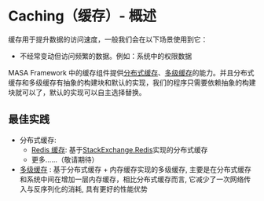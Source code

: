 # Caching（缓存）- 概述

缓存用于提升数据的访问速度，一般我们会在以下场景使用到它：
   * 不经常变动但访问频繁的数据。例如：系统中的权限数据

MASA Framework 中的缓存组件提供[分布式缓存](/framework/building-blocks/caching/stackexchange-redis)、[多级缓存](/framework/building-blocks/caching/multilevel-cache)的能力。并且分布式缓存和多级缓存有抽象的构建块和默认的实现，我们的程序只需要依赖抽象的构建块就可以了，默认的实现可以自主选择替换。

## 最佳实践

* 分布式缓存:
    * [Redis 缓存](/framework/building-blocks/caching/stackexchange-redis): 基于[StackExchange.Redis](https://github.com/StackExchange/StackExchange.Redis)实现的分布式缓存
    * 更多……（敬请期待）
* [多级缓存](/framework/building-blocks/caching/multilevel-cache) : 基于分布式缓存 + 内存缓存实现的多级缓存, 主要是在分布式缓存和系统中间在增加一层内存缓存，相比分布式缓存而言, 它减少了一次网络传入与反序列化的消耗, 具有更好的性能优势

